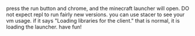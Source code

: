 press the run button and chrome, and the minecraft launcher will open. DO not expect repl to run fairly new versions. you can use stacer to see your vm usage. if it says "Loading libraries for the client." that is normal, it is loading the launcher.
have fun!